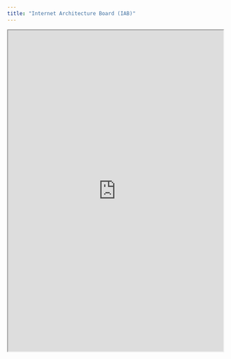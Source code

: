 ```yaml
---
title: "Internet Architecture Board (IAB)"
---
```



<iframe height="750" width="100%" src="https://ewelton.github.io/ktest/wiki.html#Internet%20Architecture%20Board%20(IAB)"></iframe>
